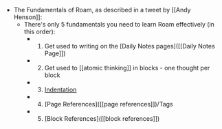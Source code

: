 - The Fundamentals of Roam, as described in a tweet by [[Andy Henson]]:
    - There's only 5 fundamentals you need to learn Roam effectively (in this order):
        - 1. Get used to writing on the [Daily Notes pages]([[Daily Notes Page]])
        - 2. Get used to [[atomic thinking]] in blocks - one thought per block
        - 3. [Indentation]([[indentation]])
        - 4. [Page References]([[page references]])/Tags
        - 5. [Block References]([[block references]])

